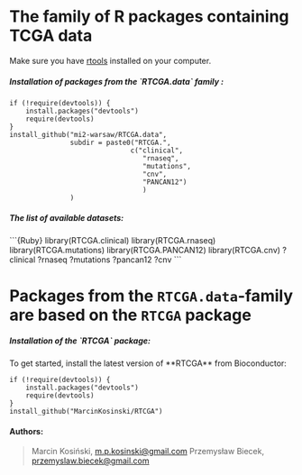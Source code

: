 # The family of R packages containing TCGA data

Make sure you have [rtools](http://cran.r-project.org/bin/windows/Rtools/) installed on your computer.

<h5> Installation of packages from the `RTCGA.data` family : </h5>


```{Ruby}
if (!require(devtools)) {
    install.packages("devtools")
    require(devtools)
}
install_github("mi2-warsaw/RTCGA.data", 
               subdir = paste0("RTCGA.", 
                              c("clinical",
                                 "rnaseq",
                                 "mutations",
                                 "cnv",
                                 "PANCAN12")
                                 )
               )
```

<h5> The list of available datasets: </h5>
```{Ruby}
library(RTCGA.clinical)
library(RTCGA.rnaseq)
library(RTCGA.mutations)
library(RTCGA.PANCAN12)
library(RTCGA.cnv)
?clinical
?rnaseq
?mutations
?pancan12
?cnv
```

# Packages from the `RTCGA.data`-family are based on the `RTCGA` package


<h5> Installation of the `RTCGA` package: </h5>
To get started, install the latest version of **RTCGA** from Bioconductor:

```{Ruby}
if (!require(devtools)) {
    install.packages("devtools")
    require(devtools)
}
install_github("MarcinKosinski/RTCGA")
```

<h4> Authors: </h4>

>
> Marcin Kosiński, m.p.kosinski@gmail.com
> Przemysław Biecek, przemyslaw.biecek@gmail.com
>